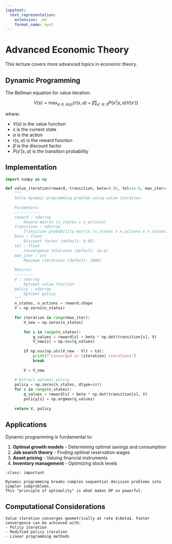 ```yaml
---
jupytext:
  text_representation:
    extension: .md
    format_name: myst
---
```


# Advanced Economic Theory

This lecture covers more advanced topics in economic theory.

## Dynamic Programming

The Bellman equation for value iteration:

$$
V(s) = \max_{a \in A(s)} \left\{ r(s,a) + \beta \sum_{s' \in S} P(s'|s,a) V(s') \right\}
$$

where:
- $V(s)$ is the value function
- $s$ is the current state
- $a$ is the action
- $r(s,a)$ is the reward function
- $\beta$ is the discount factor
- $P(s'|s,a)$ is the transition probability

## Implementation

```python
import numpy as np

def value_iteration(reward, transition, beta=0.95, tol=1e-6, max_iter=1000):
    """
    Solve dynamic programming problem using value iteration
    
    Parameters:
    -----------
    reward : ndarray
        Reward matrix (n_states x n_actions)
    transition : ndarray  
        Transition probability matrix (n_states x n_actions x n_states)
    beta : float
        Discount factor (default: 0.95)
    tol : float
        Convergence tolerance (default: 1e-6)
    max_iter : int
        Maximum iterations (default: 1000)
        
    Returns:
    --------
    V : ndarray
        Optimal value function
    policy : ndarray
        Optimal policy
    """
    n_states, n_actions = reward.shape
    V = np.zeros(n_states)
    
    for iteration in range(max_iter):
        V_new = np.zeros(n_states)
        
        for s in range(n_states):
            q_values = reward[s] + beta * np.dot(transition[s], V)
            V_new[s] = np.max(q_values)
        
        if np.max(np.abs(V_new - V)) < tol:
            print(f"Converged in {iteration} iterations")
            break
            
        V = V_new
    
    # Extract optimal policy
    policy = np.zeros(n_states, dtype=int)
    for s in range(n_states):
        q_values = reward[s] + beta * np.dot(transition[s], V)
        policy[s] = np.argmax(q_values)
    
    return V, policy
```

## Applications

Dynamic programming is fundamental to:

1. **Optimal growth models** - Determining optimal savings and consumption
2. **Job search theory** - Finding optimal reservation wages  
3. **Asset pricing** - Valuing financial instruments
4. **Inventory management** - Optimizing stock levels

```{admonition} Key Insight
:class: important

Dynamic programming breaks complex sequential decision problems into simpler subproblems.
This "principle of optimality" is what makes DP so powerful.
```

## Computational Considerations

```{note}
Value iteration converges geometrically at rate $\beta$. Faster convergence can be achieved with:
- Policy iteration
- Modified policy iteration
- Linear programming methods
```
